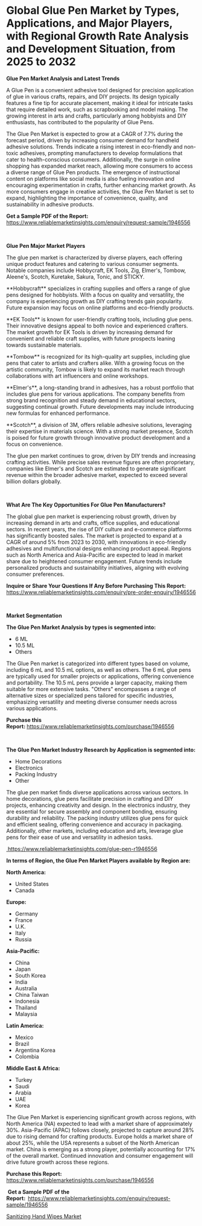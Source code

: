 <p><h1>Global Glue Pen Market by Types, Applications, and Major Players, with Regional Growth Rate Analysis and Development Situation, from 2025 to 2032</h1></p><p><strong>Glue Pen Market Analysis and Latest Trends</strong></p>
<p><p>A Glue Pen is a convenient adhesive tool designed for precision application of glue in various crafts, repairs, and DIY projects. Its design typically features a fine tip for accurate placement, making it ideal for intricate tasks that require detailed work, such as scrapbooking and model making. The growing interest in arts and crafts, particularly among hobbyists and DIY enthusiasts, has contributed to the popularity of Glue Pens.</p><p>The Glue Pen Market is expected to grow at a CAGR of 7.7% during the forecast period, driven by increasing consumer demand for handheld adhesive solutions. Trends indicate a rising interest in eco-friendly and non-toxic adhesives, prompting manufacturers to develop formulations that cater to health-conscious consumers. Additionally, the surge in online shopping has expanded market reach, allowing more consumers to access a diverse range of Glue Pen products. The emergence of instructional content on platforms like social media is also fueling innovation and encouraging experimentation in crafts, further enhancing market growth. As more consumers engage in creative activities, the Glue Pen Market is set to expand, highlighting the importance of convenience, quality, and sustainability in adhesive products.</p></p>
<p><strong>Get a Sample PDF of the Report:&nbsp;</strong> <a href="https://www.reliablemarketinsights.com/enquiry/request-sample/1946556?utm_campaign=2981&utm_medium=2&utm_source=Github&utm_content=ia&utm_term=05042025&utm_id=glue-pen">https://www.reliablemarketinsights.com/enquiry/request-sample/1946556</a></p>
<p>&nbsp;</p>
<p><strong>Glue Pen Major Market Players</strong></p>
<p><p>The glue pen market is characterized by diverse players, each offering unique product features and catering to various consumer segments. Notable companies include Hobbycraft, EK Tools, Zig, Elmer's, Tombow, Aleene's, Scotch, Kuretake, Sakura, Tonic, and STICKY.</p><p>**Hobbycraft** specializes in crafting supplies and offers a range of glue pens designed for hobbyists. With a focus on quality and versatility, the company is experiencing growth as DIY crafting trends gain popularity. Future expansion may focus on online platforms and eco-friendly products.</p><p>**EK Tools** is known for user-friendly crafting tools, including glue pens. Their innovative designs appeal to both novice and experienced crafters. The market growth for EK Tools is driven by increasing demand for convenient and reliable craft supplies, with future prospects leaning towards sustainable materials.</p><p>**Tombow** is recognized for its high-quality art supplies, including glue pens that cater to artists and crafters alike. With a growing focus on the artistic community, Tombow is likely to expand its market reach through collaborations with art influencers and online workshops.</p><p>**Elmer's**, a long-standing brand in adhesives, has a robust portfolio that includes glue pens for various applications. The company benefits from strong brand recognition and steady demand in educational sectors, suggesting continual growth. Future developments may include introducing new formulas for enhanced performance.</p><p>**Scotch**, a division of 3M, offers reliable adhesive solutions, leveraging their expertise in materials science. With a strong market presence, Scotch is poised for future growth through innovative product development and a focus on convenience.</p><p>The glue pen market continues to grow, driven by DIY trends and increasing crafting activities. While precise sales revenue figures are often proprietary, companies like Elmer's and Scotch are estimated to generate significant revenue within the broader adhesive market, expected to exceed several billion dollars globally.</p></p>
<p>&nbsp;</p>
<p><strong>What Are The Key Opportunities For Glue Pen Manufacturers?</strong></p>
<p><p>The global glue pen market is experiencing robust growth, driven by increasing demand in arts and crafts, office supplies, and educational sectors. In recent years, the rise of DIY culture and e-commerce platforms has significantly boosted sales. The market is projected to expand at a CAGR of around 5% from 2023 to 2030, with innovations in eco-friendly adhesives and multifunctional designs enhancing product appeal. Regions such as North America and Asia-Pacific are expected to lead in market share due to heightened consumer engagement. Future trends include personalized products and sustainability initiatives, aligning with evolving consumer preferences.</p></p>
<p><strong>Inquire or Share Your Questions If Any Before Purchasing This Report:</strong> <a href="https://www.reliablemarketinsights.com/enquiry/pre-order-enquiry/1946556?utm_campaign=2981&utm_medium=2&utm_source=Github&utm_content=ia&utm_term=05042025&utm_id=glue-pen">https://www.reliablemarketinsights.com/enquiry/pre-order-enquiry/1946556</a></p>
<p>&nbsp;</p>
<p><strong>Market Segmentation</strong></p>
<p><strong>The Glue Pen Market Analysis by types is segmented into:</strong></p>
<p><ul><li>6 ML</li><li>10.5 ML</li><li>Others</li></ul></p>
<p><p>The Glue Pen market is categorized into different types based on volume, including 6 mL and 10.5 mL options, as well as others. The 6 mL glue pens are typically used for smaller projects or applications, offering convenience and portability. The 10.5 mL pens provide a larger capacity, making them suitable for more extensive tasks. "Others" encompasses a range of alternative sizes or specialized pens tailored for specific industries, emphasizing versatility and meeting diverse consumer needs across various applications.</p></p>
<p><strong>Purchase this Report:&nbsp;</strong><a href="https://www.reliablemarketinsights.com/purchase/1946556?utm_campaign=2981&utm_medium=2&utm_source=Github&utm_content=ia&utm_term=05042025&utm_id=glue-pen">https://www.reliablemarketinsights.com/purchase/1946556</a></p>
<p>&nbsp;</p>
<p><strong>The Glue Pen Market Industry Research by Application is segmented into:</strong></p>
<p><ul><li>Home Decorations</li><li>Electronics</li><li>Packing Industry</li><li>Other</li></ul></p>
<p><p>The glue pen market finds diverse applications across various sectors. In home decorations, glue pens facilitate precision in crafting and DIY projects, enhancing creativity and design. In the electronics industry, they are essential for secure assembly and component bonding, ensuring durability and reliability. The packing industry utilizes glue pens for quick and efficient sealing, offering convenience and accuracy in packaging. Additionally, other markets, including education and arts, leverage glue pens for their ease of use and versatility in adhesion tasks.</p></p>
<p><a href="https://www.reliablemarketinsights.com/glue-pen-r1946556?utm_campaign=2981&utm_medium=2&utm_source=Github&utm_content=ia&utm_term=05042025&utm_id=glue-pen">&nbsp;https://www.reliablemarketinsights.com/glue-pen-r1946556</a></p>
<p><strong>In terms of Region, the Glue Pen Market Players available by Region are:</strong></p>
<p>
    <p> <strong> North America: </strong>
        <ul>
            <li>United States</li>
            <li>Canada</li>
        </ul>
        </p> 
    <p> <strong> Europe: </strong>
        <ul>
            <li>Germany</li>
            <li>France</li>
            <li>U.K.</li>
            <li>Italy</li>
            <li>Russia</li>
        </ul>
        </p> 
    <p> <strong> Asia-Pacific: </strong>
        <ul>
            <li>China</li>
            <li>Japan</li>
            <li>South Korea</li>
            <li>India</li>
            <li>Australia</li>
            <li>China Taiwan</li>
            <li>Indonesia</li>
            <li>Thailand</li>
            <li>Malaysia</li>
        </ul>
        </p> 
    <p> <strong> Latin America: </strong>
        <ul>
            <li>Mexico</li>
            <li>Brazil</li>
            <li>Argentina Korea</li>
            <li>Colombia</li>
        </ul>
        </p> 
    <p> <strong> Middle East & Africa: </strong>
        <ul>
            <li>Turkey</li>
            <li>Saudi</li>
            <li>Arabia</li>
            <li>UAE</li>
            <li>Korea</li>
        </ul>
    </p>
    </p>
<p><p>The Glue Pen Market is experiencing significant growth across regions, with North America (NA) expected to lead with a market share of approximately 30%. Asia-Pacific (APAC) follows closely, projected to capture around 28% due to rising demand for crafting products. Europe holds a market share of about 25%, while the USA represents a subset of the North American market. China is emerging as a strong player, potentially accounting for 17% of the overall market. Continued innovation and consumer engagement will drive future growth across these regions.</p></p>
<p><strong>Purchase this Report: </strong><a href="https://www.reliablemarketinsights.com/purchase/1946556?utm_campaign=2981&utm_medium=2&utm_source=Github&utm_content=ia&utm_term=05042025&utm_id=glue-pen">https://www.reliablemarketinsights.com/purchase/1946556</a></p>
<p>&nbsp;<strong>Get a Sample PDF of the Report:&nbsp;&nbsp;</strong><a href="https://www.reliablemarketinsights.com/enquiry/request-sample/1946556?utm_campaign=2981&utm_medium=2&utm_source=Github&utm_content=ia&utm_term=05042025&utm_id=glue-pen">https://www.reliablemarketinsights.com/enquiry/request-sample/1946556</a></p>
<p><strong></strong></p>
<p><p><a href="https://github.com/djibenesha/Market-Research-Report-List-1/blob/main/sanitizing-hand-wipes-market.md?utm_campaign=2981&utm_medium=2&utm_source=Github&utm_content=ia&utm_term=05042025&utm_id=glue-pen">Sanitizing Hand Wipes Market</a></p></p>
